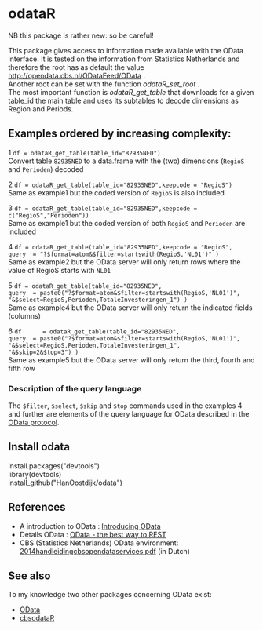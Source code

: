 # odataR

NB this package is rather new: so be careful!

This package gives access to information made available with the OData interface.
It is tested on the information from Statistics Netherlands and therefore the root has as default the value http://opendata.cbs.nl/ODataFeed/OData .  
Another root can be set with the function *odataR_set_root* .  
The most important function is *odataR_get_table* that downloads for a given table_id the main table and uses its subtables to decode dimensions as Region and Periods.  
  
## Examples ordered by increasing complexity:

1 `df = odataR_get_table(table_id="82935NED")`  
Convert table `82935NED` to a data.frame with the (two) dimensions (`RegioS` and `Perioden`) decoded  
  
2 `df = odataR_get_table(table_id="82935NED",keepcode = "RegioS")`  
Same as example1 but the coded version of `RegioS` is also included  
  
3 `df = odataR_get_table(table_id="82935NED",keepcode = c("RegioS","Perioden"))`  
Same as example1 but the coded version of both `RegioS` and `Perioden` are included  
  
4 `df = odataR_get_table(table_id="82935NED",keepcode = "RegioS",`  
    `query  = "?$format=atom&$filter=startswith(RegioS,'NL01')" )`  
Same as example2 but the OData server will only return rows where the value of RegioS starts with `NL01`  
  
5 `df = odataR_get_table(table_id="82935NED",`  
    `query  = paste0("?$format=atom&$filter=startswith(RegioS,'NL01')",`  
                  `"&$select=RegioS,Perioden,TotaleInvesteringen_1") )`  
Same as example4 but the OData server will only return the indicated fields (columns)  
  
6 `df      = odataR_get_table(table_id="82935NED",`  
    `query  = paste0("?$format=atom&$filter=startswith(RegioS,'NL01')",`  
                   `"&$select=RegioS,Perioden,TotaleInvesteringen_1",`   
                   `"&$skip=2&$top=3") )`  
Same as example5 but the OData server will only return the third, fourth and fifth row  

### Description of the query language
The `$filter`, `$select`, `$skip` and `$top` commands used in the examples 4 and further are elements of the query language for OData described in the [OData protocol](http://docs.oasis-open.org/odata/odata/v4.0/errata02/os/complete/part1-protocol/odata-v4.0-errata02-os-part1-protocol-complete.html).

## Install odata

install.packages("devtools")  
library(devtools)  
install_github("HanOostdijk/odata")

## References
- A introduction to OData :
[Introducing OData](https://msdn.microsoft.com/en-us/data/hh237663.aspx) 
- Details OData :
[OData - the best way to REST](http://www.odata.org/)
- CBS (Statistics Netherlands) OData environment: 
[2014handleidingcbsopendataservices.pdf](http://www.cbs.nl/nl-NL/menu/cijfers/statline/open-data/2013-handleiding-cbs-open-data-api-v10.htm) (in Dutch)

## See also
To my knowledge two other packages concerning OData exist: 

- [OData](https://cran.r-project.org/web/packages/OData)  
- [cbsodataR](https://cran.r-project.org/web/packages/cbsodataR)

